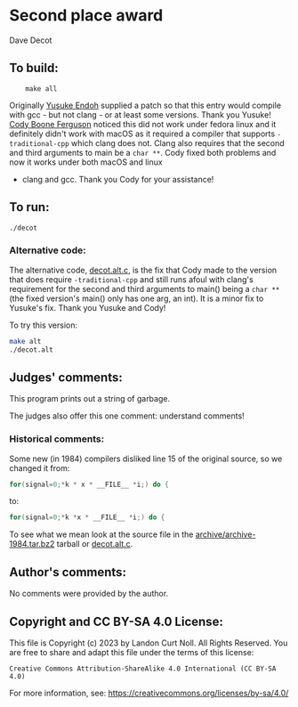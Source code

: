 # Second place award 

Dave Decot

## To build:

        make all

Originally [Yusuke Endoh](/winners.html#Yusuke_Endoh) supplied a patch so that
this entry would compile with gcc - but not clang - or at least some versions.
Thank you Yusuke!  [Cody Boone Ferguson](/winners.html#Cody_Boone_Ferguson)
noticed this did not work under fedora linux and it definitely didn't work with
macOS as it required a compiler that supports `-traditional-cpp` which clang
does not. Clang also requires that the second and third arguments to main be a
`char **`. Cody fixed both problems and now it works under both macOS and linux
- clang and gcc. Thank you Cody for your assistance!

## To run:

```sh
./decot
```

### Alternative code:

The alternative code, [decot.alt.c](decot.alt.c), is the fix that Cody made to
the version that does require `-traditional-cpp` and still runs afoul with
clang's requirement for the second and third arguments to main() being a `char
**` (the fixed version's main() only has one arg, an int). It is a minor fix to
Yusuke's fix. Thank you Yusuke and Cody!

To try this version:

```sh
make alt
./decot.alt
```


## Judges' comments:

This program prints out a string of garbage.

The judges also offer this one comment: understand comments!

### Historical comments:

Some new (in 1984) compilers disliked line 15 of the original source, so we changed it
from:

```c
for(signal=0;*k * x * __FILE__ *i;) do {
```

to:

```c
for(signal=0;*k *x * __FILE__ *i;) do {
```


To see what we mean look at the source file in the
[archive/archive-1984.tar.bz2](/archive-1984.tar.bz2) tarball or
[decot.alt.c](decot.alt.c).

## Author's comments:

No comments were provided by the author.

## Copyright and CC BY-SA 4.0 License:

This file is Copyright (c) 2023 by Landon Curt Noll.  All Rights Reserved.
You are free to share and adapt this file under the terms of this license:

    Creative Commons Attribution-ShareAlike 4.0 International (CC BY-SA 4.0)

For more information, see: https://creativecommons.org/licenses/by-sa/4.0/
